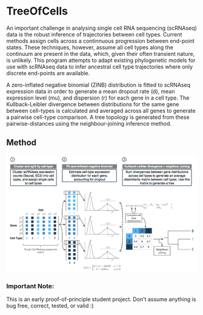 # TreeOfCells

An important challenge in analysing single cell RNA sequencing (scRNAseq) data
is the robust inference of trajectories between cell types. Current methods
assign cells across a continnuous progression between end-point states. These
techniques, however, assume all cell types along the continuum are present in
the data, which, given their often transient nature, is unlikely. This program
attempts to adapt existing  phylogenetic models for use with scRNAseq data to
infer ancestral cell type trajectories where only discrete end-points are
available.

A zero-inflated negative binomial (ZINB) distribution is fitted to scRNAseq
expression data in order to generate a mean dropout rate (d), mean expression
level (mu), and dispersion (r) for each gene in a cell type. The
Kullback-Leibler divergence between distributions for the same gene between
cell-types is calculated and averaged across all genes to generate a pairwise
cell-type comparison. A tree topology is generated from these
pairwise-distances using the neighbour-joining inference method.

## Method
![](TOC_methods.png)

### Important Note:
This is an early proof-of-principle student project. Don't assume anything is 
bug free, correct, tested, or valid :)
